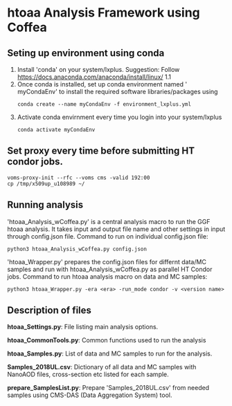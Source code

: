 # htoaa Analysis Framework using Coffea

## Seting up environment using conda
1. Install 'conda' on your system/lxplus. Suggestion: Follow https://docs.anaconda.com/anaconda/install/linux/
1.1
2. Once conda is installed, set up conda environment named ' myCondaEnv' to install the required software libraries/packages using
   ```
   conda create --name myCondaEnv -f environment_lxplus.yml
   ```
3. Activate conda envirnment every time you login into your system/lxplus
   ```
   conda activate myCondaEnv 
   ```


## Set proxy every time before submitting HT condor jobs.
```
voms-proxy-init --rfc --voms cms -valid 192:00
cp /tmp/x509up_u108989 ~/
```


## Running analysis
'htoaa_Analysis_wCoffea.py' is a central analysis macro to run the GGF htoaa analysis. It takes input and output file name and other settings in input through config.json file. Command to run on individual config.json file:
```
python3 htoaa_Analysis_wCoffea.py config.json
```

'htoaa_Wrapper.py' prepares the config.json files for differnt data/MC samples and run with htoaa_Analysis_wCoffea.py as parallel HT Condor jobs.
Command to run htoaa analysis macro on data and MC samples:
```
python3 htoaa_Wrapper.py -era <era> -run_mode condor -v <version name>
```


## Description of files
**htoaa_Settings.py**: File listing main analysis options.

**htoaa_CommonTools.py**: Common functions used to run the analysis

**htoaa_Samples.py**: List of data and MC samples to run for the analysis.

**Samples_2018UL.csv**: Dictionary of all data and MC samples with NanoAOD files, cross-section etc listed for each sample.

**prepare_SamplesList.py**: Prepare 'Samples_2018UL.csv' from needed samples using CMS-DAS (Data Aggregation System) tool.
